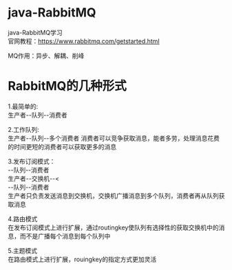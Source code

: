 # java-RabbitMQ
java-RabbitMQ学习  
官网教程：https://www.rabbitmq.com/getstarted.html

MQ作用：异步、解耦、削峰  

# RabbitMQ的几种形式  
1.最简单的:  
生产者--队列--消费者  
  
2.工作队列:  
生产者--队列--多个消费者
消费者可以竞争获取消息，能者多劳，处理消息花费的时间更短的消费者可以获取更多的消息  
  
3.发布订阅模式：  
                 --队列--消费者  
生产者--交换机--<  
                 --队列--消费者  
生产者只负责发送消息到交换机，交换机广播消息到多个队列，消费者再从队列获取消息
    
4.路由模式  
在发布订阅模式上进行扩展，通过routingkey使队列有选择性的获取交换机中的消息，而不是广播每个消息到每个队列中  

5.主题模式  
在路由模式上进行扩展，rouingkey的指定方式更加灵活 

